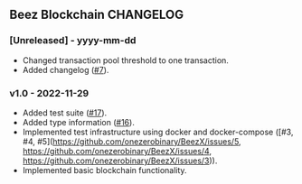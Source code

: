 ## Beez Blockchain CHANGELOG

### [Unreleased] - yyyy-mm-dd

- Changed transaction pool threshold to one transaction.
- Added changelog ([#7]([https://github.com/onezerobinary/BeezX/issues/7])).

### v1.0 - 2022-11-29

- Added test suite ([#17]([https://github.com/onezerobinary/BeezX/issues/17])).
- Added type information ([#16]([https://github.com/onezerobinary/BeezX/issues/16])).
- Implemented test infrastructure using docker and docker-compose ([#3, #4, #5](https://github.com/onezerobinary/BeezX/issues/5, https://github.com/onezerobinary/BeezX/issues/4, https://github.com/onezerobinary/BeezX/issues/3)).
- Implemented basic blockchain functionality.